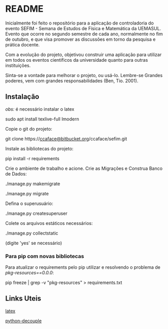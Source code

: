 # README #

Inicialmente foi feito o repositório para a aplicação de controladoria do evento SEFIM - Semana de Estudos de Física e Matemática da UEMASUL.
Evento que ocorre no segundo semestre de cada ano, normalmente no fim de outubro, e que visa promover as discussões em torno da pesquisa e prática
docente.

Com a evolução do projeto, objetivou construir uma aplicação para utilizar em todos os eventos cientificos da universidade quanto para outras
instituições.

Sinta-se a vontade para melhorar o projeto, ou usá-lo. Lembre-se Grandes poderes, vem com grandes responsabilidades (Ben, Tio. 2001).

## Instalação ##

*obs:* é necessário instalar o latex

sudo apt install texlive-full lmodern

Copie o git do projeto:

git clone https://ccaface@bitbucket.org/ccaface/sefim.git

Instale as bibliotecas do projeto:

pip install -r requirements

Crie o ambiente de trabalho e acione.
Crie as Migrações e Construa Banco de Dados:

./manage.py makemigrate

./manage.py migrate

Defina o superusuário:

./manage.py createsuperuser

Colete os arquivos estáticos necessários:

./manage.py collectstatic

(digite 'yes' se necessário)

### Para pip com novas bibliotecas ###

Para atualizar o requirements pelo pip utilizar e resolvendo o problema de
*pkg-resources==0.0.0*:

pip freeze | grep -v "pkg-resources" > requirements.txt

## Links Uteis ##

[latex](https://milq.github.io/install-latex-ubuntu-debian/)

[python-decouple](https://simpleisbetterthancomplex.com/2015/11/26/package-of-the-week-python-decouple.html)
